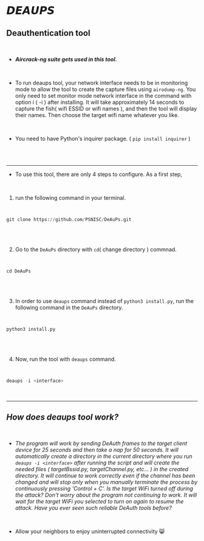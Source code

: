 # 𝘿𝙀𝘼𝙐𝙋𝙎

## Deauthentication tool

<br>

- ***Aircrack-ng suite gets used in this tool.***

<br>

- To run deaups tool, your network interface needs to be in monitoring mode to allow the tool to create the capture files using `airodump-ng`. You only need to set monitor mode network interface in the command with option i ( -i ) after installing. It will take approximately 14 seconds to capture the fish( wifi ESSID or wifi names ), and then the tool will display their names. Then choose the target wifi name whatever you like.

<br>

- You need to have Python's inquirer package. ( `pip install inquirer` )

<br>

<br>

***

- To use this tool, there are only 4 steps to configure. As a first step,

<br>

1. run the following command in your terminal.

```python


git clone https://github.com/PSNISC/DeAuPs.git


```

<br>

<br>


2. Go to the `DeAuPs` directory with `cd`( change directory ) commnad.


```python


cd DeAuPs


```

<br>

<br>

3. In order to use `deaups` command instead of `python3 install.py`, run the following command in the `DeAuPs` directory.

```python


python3 install.py


```


<br>

<br>

4. Now, run the tool with `deaups` command.


```python


deaups -i <interface>


```
<br>

***

## ***How does deaups tool work?***

<br>

- *The program will work by sending DeAuth frames to the target client device for 25 seconds and then take a nap for 50 seconds. It will automatically create a directory in the current directory where you run `deaups -i <interface>` after running the script and will create the needed files ( targetBssid.py, targetChannel.py, etc... ) in the created directory. It will continue to work correctly even if the channel has been changed and will stop only when you manually terminate the process by continuously pressing 'Control + C'. Is the target WiFi turned off during the attack? Don't worry about the program not continuing to work. It will wait for the target WiFi you selected to turn on again to resume the attack. Have you ever seen such reliable DeAuth tools before?*

<br>


- Allow your neighbors to enjoy uninterrupted connectivity 😸

<br>
